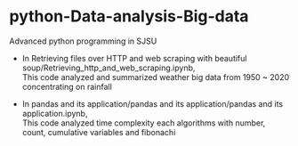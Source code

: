 # python-Data-analysis-Big-data
Advanced python programming in SJSU

- In Retrieving files over HTTP and web scraping with beautiful soup/Retrieving_http_and_web_scraping.ipynb,<br />
This code analyzed and summarized weather big data from 1950 ~ 2020 concentrating on rainfall<br />


- In pandas and its application/pandas and its application/pandas and its application.ipynb,<br />
This code analyzed time complexity each algorithms with number, count, cumulative variables and fibonachi


